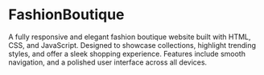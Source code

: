 # FashionBoutique
A fully responsive and elegant fashion boutique website built with HTML, CSS, and JavaScript. Designed to showcase collections, highlight trending styles, and offer a sleek shopping experience. Features include smooth navigation, and a polished user interface across all devices.
